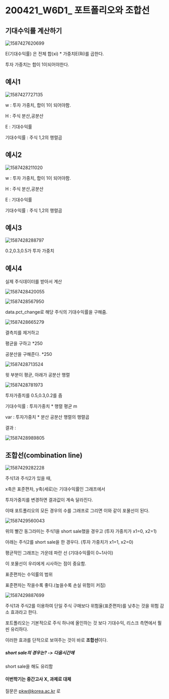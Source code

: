 # 200421_W6D1_ 포트폴리오와 조합선



## 기대수익률 계산하기



![1587427620699](assets/1587427620699.png)

E(기대수익률) 은 전체 합(xi) * 가중치E(Ri)를 곱한다.



투자 가중치는 합이 1이되어야한다.



## 예시1

![1587427727135](assets/1587427727135.png)







w : 투자 가중치, 합이 1이 되어야함.

H : 주식 분산,공분산

E : 기대수익률 

기대수익률 : 주식 1,2의 행렬곱



## 예시2

![1587428211020](assets/1587428211020.png)





w : 투자 가중치, 합이 1이 되어야함.

H : 주식 분산,공분산

E : 기대수익률 

기대수익률 : 주식 1,2의 행렬곱





## 예시3

![1587428288797](assets/1587428288797.png)



0.2,0.3,0.5가 투자 가중치







## 예시4

실제 주식데이터를 받아서 계산

![1587428420055](assets/1587428420055.png)





![1587428567950](assets/1587428567950.png)



data.pct_change로 해당 주식의 기대수익률을 구해줌.





![1587428665279](assets/1587428665279.png)





결측치를 제거하고

평균을 구하고 *250

공분산을 구해준다. *250



![1587428713524](assets/1587428713524.png)



윗 부분이 평균, 아래가 공분산 행렬



![1587428781973](assets/1587428781973.png)



투자가중치를 0.5,0.3,0.2를 줌



기대수익률  : 투자가중치 * 행렬 평균 m 



var : 투자가중치 * 분산 공분산 행렬의 행렬곱 



결과 : 

![1587428989805](assets/1587428989805.png)









## 조합선(combination line)



![1587429282228](assets/1587429282228.png)



주식1과 주식2가 있을 때, 

x축은 표준편차, y축(세로)는 기대수익률인 그래프에서

투자가중치를 변경하면 결과값이 계속 달라진다.



이때 포트폴리오의 모든 경우의 수를 그래프로 그리면 이와 같이 포물선이 된다.







![1587429560043](assets/1587429560043.png)



위의 빨간 동그라미는 주식1을 short sale했을 경우고 (투자 가중치가 x1=0, x2=1)



아래는 주식2를 short sale을 한 경우다.  (투자 가중치가 x1=1, x2=0)



평균적인 그래프는 가운데 파란 선 (기대수익률이 0~1사이)



이 포물선이 우리에게 시사하는 점이 중요함.





표준편차는 수익률의 범위

표준편차는 작을수록 좋다.(높을수록 손실 위험이 커짐)





![1587429887699](assets/1587429887699.png)

주식1과 주식2를 이용하여 단일 주식 구매보다 위험율(표준편차)를 낮추는 것을 위험 감소 효과라고 한다.



포트폴리오는 기본적으로 주식 하나에 올인하는 것 보다 기대수익, 리스크 측면에서 훨씬 유리하다.

이러한 효과를 단적으로 보여주는 것이 바로 **조합선**이다.



##### short sale의 경우는? -> 다음시간에

short sale을 해도 유리함





#### 이번학기는 중간고사 X, 과제로 대체

질문은 pkw@korea.ac.kr 로